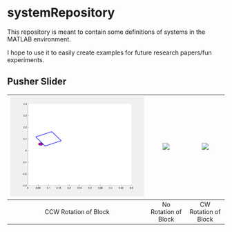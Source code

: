 # systemRepository
This repository is meant to contain some definitions of systems in the MATLAB environment.

I hope to use it to easily create examples for future research papers/fun experiments.

## Pusher Slider

| ![](images/pusherslider_test1_ccw_rotate.gif) | ![](pusherslider_test1_norotate.gif) | ![](pusherslider_test1_cw_rotate.gif) |
|:---------------------------------------------:|:------------------------------------:|:-------------------------------------:|
| CCW Rotation of Block                         | No Rotation of Block                 | CW Rotation of Block                  |